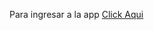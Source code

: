 <p>Para ingresar a la app <a href="https://SebastianCerpa/app-mensajeria.github.io">Click Aqui</a></p>
